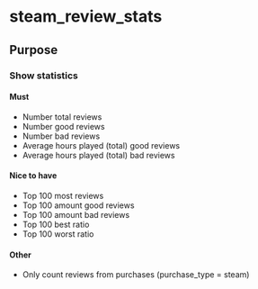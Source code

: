 # steam_review_stats

## Purpose

### Show statistics

#### Must

* Number total reviews
* Number good reviews
* Number bad reviews 
* Average hours played (total) good reviews
* Average hours played (total) bad reviews

#### Nice to have

* Top 100 most reviews
* Top 100 amount good reviews
* Top 100 amount bad reviews
* Top 100 best ratio
* Top 100 worst ratio

#### Other

* Only count reviews from purchases (purchase_type = steam)